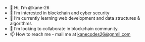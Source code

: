 - 👋 Hi, I’m @kane-26
- 👀 I’m interested in blockchain and cyber security
- 🌱 I’m currently learning web development and data structures & algorithms
- 💞️ I’m looking to collaborate in blockchain community.
- 📫 How to reach me - mail me at kanecodes26@gnmil.com 

<!---
kane-26/kane-26 is a ✨ special ✨ repository because its `README.md` (this file) appears on your GitHub profile.
You can click the Preview link to take a look at your changes.
--->
